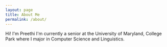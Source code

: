 ```yaml
---
layout: page
title: About Me
permalink: /about/
---
```


Hi! I'm Preethi
I'm currently a senior at the University of Maryland, College Park where I major in Computer Science and Linguistics.